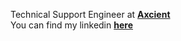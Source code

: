 Technical Support Engineer at **[Axcient](https://axcient.com/)**\
You can find my linkedin **[here](https://www.linkedin.com/in/guilhermeernzen/)**

